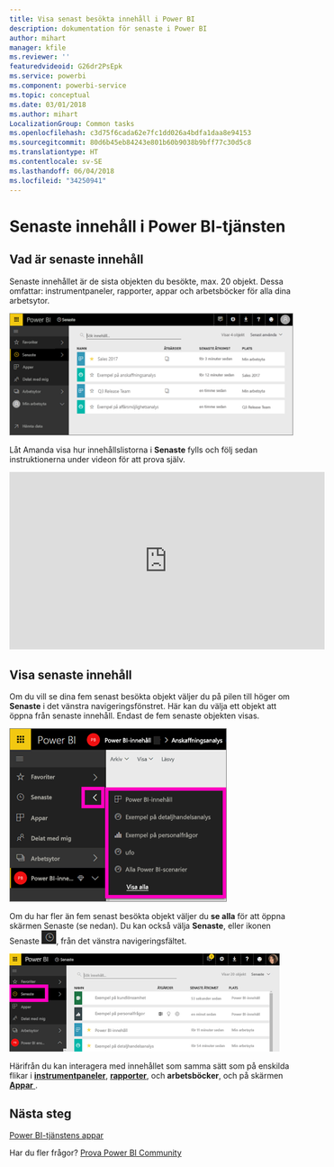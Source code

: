```yaml
---
title: Visa senast besökta innehåll i Power BI
description: dokumentation för senaste i Power BI
author: mihart
manager: kfile
ms.reviewer: ''
featuredvideoid: G26dr2PsEpk
ms.service: powerbi
ms.component: powerbi-service
ms.topic: conceptual
ms.date: 03/01/2018
ms.author: mihart
LocalizationGroup: Common tasks
ms.openlocfilehash: c3d75f6cada62e7fc1dd026a4bdfa1daa8e94153
ms.sourcegitcommit: 80d6b45eb84243e801b60b9038b9bff77c30d5c8
ms.translationtype: HT
ms.contentlocale: sv-SE
ms.lasthandoff: 06/04/2018
ms.locfileid: "34250941"
---
```

# <a name="recent-content-in-power-bi-service"></a>**Senaste** innehåll i Power BI-tjänsten


## <a name="what-is-recent-content"></a>Vad är senaste innehåll
Senaste innehållet är de sista objekten du besökte, max. 20 objekt.  Dessa omfattar: instrumentpaneler, rapporter, appar och arbetsböcker för alla dina arbetsytor.

![Fönstret Senaste innehåll](media/service-recent/power-bi-recent-screen.png)

Låt Amanda visa hur innehållslistorna i **Senaste** fylls och följ sedan instruktionerna under videon för att prova själv.

<iframe width="560" height="315" src="https://www.youtube.com/embed/G26dr2PsEpk" frameborder="0" allowfullscreen></iframe>

## <a name="display-recent-content"></a>Visa senaste innehåll
Om du vill se dina fem senast besökta objekt väljer du på pilen till höger om **Senaste** i det vänstra navigeringsfönstret.  Här kan du välja ett objekt att öppna från senaste innehåll. Endast de fem senaste objekten visas.

![Senaste innehåll utfällt](media/service-recent/power-bi-recent-flyout-new.png)

Om du har fler än fem senast besökta objekt väljer du **se alla** för att öppna skärmen Senaste (se nedan). Du kan också välja **Senaste**, eller ikonen Senaste ![ikonen Senaste](media/service-recent/power-bi-recent-icon.png), från det vänstra navigeringsfältet.

![visa allt senaste innehåll](media/service-recent/power-bi-recent-list.png)

Härifrån du kan interagera med innehållet som samma sätt som på enskilda flikar i [ **instrumentpaneler**](service-dashboards.md), [ **rapporter**](service-reports.md), och  **arbetsböcker**, och på skärmen [ **Appar** ](service-install-use-apps.md).

## <a name="next-steps"></a>Nästa steg
[Power BI-tjänstens appar](service-install-use-apps.md)

Har du fler frågor? [Prova Power BI Community](http://community.powerbi.com/)

